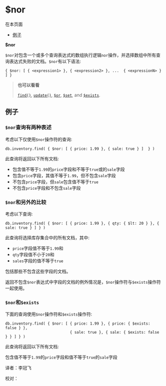 # $nor

在本页面

* [例子](nor.md#examples)

**$nor**

`$nor`对包含一个或多个查询表达式的数组执行逻辑`nor`操作，并选择数组中所有查询表达式失败的文档。`$nor`有以下语法:

```text
{ $nor: [ { <expression1> }, { <expression2> }, ...  { <expressionN> } ] }
```

> **也可以看看**
>
> [`find()`](nor.md), [`update()`](nor.md), [`$or`](nor.md), [`$set`](nor.md), and [`$exists`](nor.md).

## 例子

### `$nor`查询有两种表述

考虑以下仅使用`$nor`操作符的查询:

```text
db.inventory.find( { $nor: [ { price: 1.99 }, { sale: true } ]  } )
```

此查询将返回以下所有文档:

* 包含值不等于`1.99`的`price`字段和不等于`true`或的`sale`字段
* 包含`price`字段，其值不等于`1.99`，但不包含`sale`字段
* 不包含`price`字段，但`sale`包含值不等于`true`
* 不包含`price`字段和不包含`sale`字段

### `$nor`和另外的比较

考虑以下查询:

```text
db.inventory.find( { $nor: [ { price: 1.99 }, { qty: { $lt: 20 } }, { sale: true } ] } )
```

此查询将选择库存集合中的所有文档，其中:

* `price`字段值不等于`1.99`和
* `qty`字段值不小于`20`和
* `sales`字段的值不等于`true`

包括那些不包含这些字段的文档。

返回不包含`$nor`表达式中字段的文档的例外情况是，`$nor`操作符与`$exists`操作符一起使用。

### `$nor`和`$exists`

下面的查询使用`$nor`操作符和`$exists`操作符:

```text
db.inventory.find( { $nor: [ { price: 1.99 }, { price: { $exists: false } },
                             { sale: true }, { sale: { $exists: false } } ] } )
```

此查询将返回以下所有文档:

包含值不等于`1.99`的`price`字段和值不等于`true`的`sale`字段

译者：李冠飞

校对：

